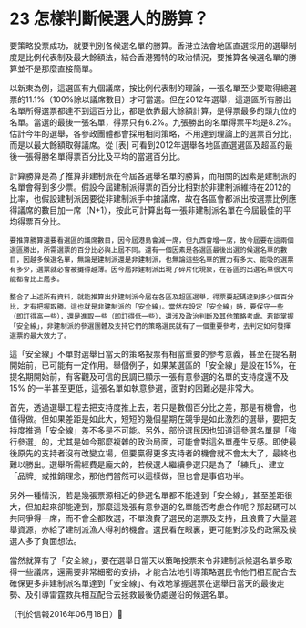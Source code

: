 # 23 怎樣判斷候選人的勝算？

要策略投票成功，就要判別各候選名單的勝算。香港立法會地區直選採用的選舉制度是比例代表制及最大餘額法，結合香港獨特的政治情況，要推算各候選名單的勝算並不是那麼直接簡單。

以新東為例，這選區有九個議席，按比例代表制的理論，一張名單至少要取得總選票的11.1%（100%除以議席數目）才可當選。但在2012年選舉，這選區所有勝出名單所得選票都達不到這百分比，都是依靠最大餘額計算，是得票最多的頭九位的名單。當選的最後一張名單，得票只有6.2%。九張勝出的名單得票平均是8.2%。估計今年的選舉，各參政團體都會採用相同策略，不用達到理論上的選票百分比，而是以最大餘額取得議席。從 [表] 可看到2012年選舉各地區直選選區及超區的最後一張得勝名單得票百分比及平均的當選百分比。

計算勝算是為了推算非建制派在今屆各選舉名單的勝算，而相關的因素是建制派的名單會得到多少票。假設今屆建制派得票的百分比相對於非建制派維持在2012的比率，也假設建制派因要從非建制派手中搶議席，故在各區會都派出按選票比例應得議席的數目加一席（N+1），按此可計算出每一張非建制派名單在今屆最佳的平均得票百分比。

	要推算勝算還要看選區的議席數目，因今屆港島會減一席，但九西會增一席，故今屆要在這兩個選區勝出，所需選票的百分比必與上屆不同。還有一個因素是各選區最後出選的候選名單的數目，因越多候選名單，無論是建制派還是非建制派，也無論這些名單的實力有多大、能吸的選票有多少，選票就必會被攤得越薄。因今屆非建制派出現了碎片化現象，在各區的出選名單很大可能都會比上屆多。

	整合了上述所有資料，就能推算出非建制派今屆在各區及超區選舉，得票要起碼達到多少個百分比，才有把握取勝。這也就是非建制派的「安全線」。當然在設定「安全線」時，要保守一些（即訂得高一些），還是進取一些（即訂得低一些），還涉及政治判斷及其他策略考慮。若能掌握「安全線」，非建制派的參選團體及支持它們的策略選民就有了一個重要參考，去判定如何發揮選票的最大效力了。

這「安全線」不單對選舉日當天的策略投票有相當重要的參考意義，甚至在提名期開始前，已可能有一定作用。舉個例子，如果某選區的「安全線」是設在15%，在提名期開始前，有客觀及可信的民調已顯示一張有意參選的名單的支持度還不及15% 的一半甚至更低，這張名單如執意參選，面對的困難必是非常大。

首先，透過選舉工程去把支持度推上去，若只是數個百分比之差，那是有機會，也值得做。但如果差距是如此大，短短的幾個星期在競爭是如此激烈的選舉，要把支持度推過「安全線」差不多是不可能。另外，部份選民因也知道這參選名單是「強行參選」的，尤其是如今那麼複雜的政治局面，可能會對這名單產生反感。即使最後原先的支持者沒有改變立場，但要贏得更多支持者的機會就不會太大了，最終也難以勝出。選舉所需經費是龐大的，若候選人繼續參選只是為了「練兵」、建立「品牌」或推銷理念，那他們當然可以這樣做，但也會是事倍功半。

另外一種情況，若是幾張票源相近的參選名單都不能達到「安全線」，甚至差距很大，但加起來卻能達到，那麼這幾張有意參選的名單能否考慮合作呢？那起碼可以共同爭得一席，而不會全都敗選，不單浪費了選民的選票及支持，且浪費了大量選舉資源，亦給了建制派漁人得利的機會。選民看在眼裏，更可能對涉及的政黨及候選人多了負面想法。

當然就算有了「安全線」，要在選舉日當天以策略投票來令非建制派候選名單多取得一些議席，還需要非常細密的安排，才能合法地引導策略選民令他們相互配合去確保更多非建制派名單達到「安全線」、有效地掌握選票在選舉日當天的最後走勢、及引導雷霆救兵相互配合去拯救最後仍處邊沿的候選名單。

（刊於信報2016年06月18日）

